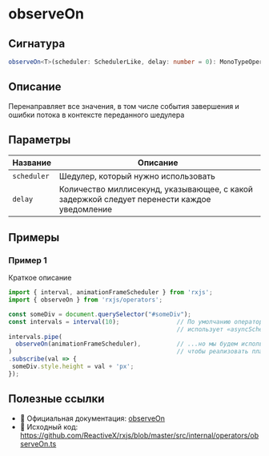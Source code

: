 # observeOn

## Сигнатура

```typescript
observeOn<T>(scheduler: SchedulerLike, delay: number = 0): MonoTypeOperatorFunction<T>
```

## Описание

Перенаправляет все значения, в том числе события завершения и ошибки потока в контексте переданного шедулера

## Параметры

| Название | Описание |
|-|-|
| `scheduler` | Шедулер, который нужно использовать |
| `delay` | Количество миллисекунд, указывающее, с какой задержкой следует перенести каждое уведомление |


## Примеры

### Пример 1

Краткое описание

```typescript
import { interval, animationFrameScheduler } from 'rxjs';
import { observeOn } from 'rxjs/operators';

const someDiv = document.querySelector("#someDiv");
const intervals = interval(10);                // По умолчанию оператор «interval»
                                               // использует «asyncScheduler» шедулер...
intervals.pipe(
  observeOn(animationFrameScheduler),          // ...но мы будем использовать «animationFrameScheduler»,
)                                              // чтобы реализовать плавную анимацию
.subscribe(val => {
 someDiv.style.height = val + 'px';
});
```

## Полезные ссылки

- 📰 Официальная документация: [observeOn](https://rxjs.dev/api/operators/observeOn)
- 📁 Исходный код: https://github.com/ReactiveX/rxjs/blob/master/src/internal/operators/observeOn.ts


